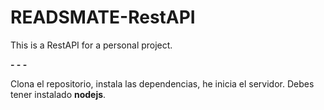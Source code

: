 # READSMATE-RestAPI
This is a RestAPI for a personal project.

**- - -**

Clona el repositorio, instala las dependencias, he inicia el servidor.
Debes tener instalado **nodejs**.

